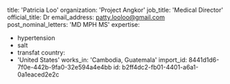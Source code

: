 title: 'Patricia Loo'
organization: 'Project Angkor'
job_title: 'Medical Director'
official_title: Dr
email_address: patty.looloo@gmail.com
post_nominal_letters: 'MD MPH MS'
expertise:
  - hypertension
  - salt
  - transfat
country:
  - 'United States'
works_in: 'Cambodia, Guatemala'
import_id: 8441d1d6-7f0e-442b-9fa0-32e594a4e4bb
id: b2ff4dc2-fb01-4401-a6a1-0a1eaced2e2c
